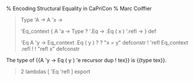 % Encoding Structural Equality in CaPriCon
% Marc Coiffier

> Type 'A -> A 'x -> 
> 
> 'Eq_context { A 'a -> Type ? '.Eq -> .Eq ( x ) '.refl -> } def
> 
> 'Eq A 'y -> Eq_context .Eq ( y ) ? ? "x = y" defconstr !
> 'refl Eq_context .refl ! ! "refl x" defconstr

The type of {{A 'y -> Eq ( y ) 'e recursor dup ! tex}} is {{type tex}}.

> 2 lambdas [ 'Eq 'refl ] export
